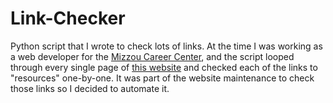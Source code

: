 # Link-Checker
Python script that I wrote to check lots of links. At the time I was working as a web developer for the [Mizzou Career Center](https://career.missouri.edu/), and the script looped through every single page of [this website](https://mizzoucareertools.campuscareerinnovations.com/resources/) and checked each of the links to "resources" one-by-one. It was part of the website maintenance to check those links so I decided to automate it.
